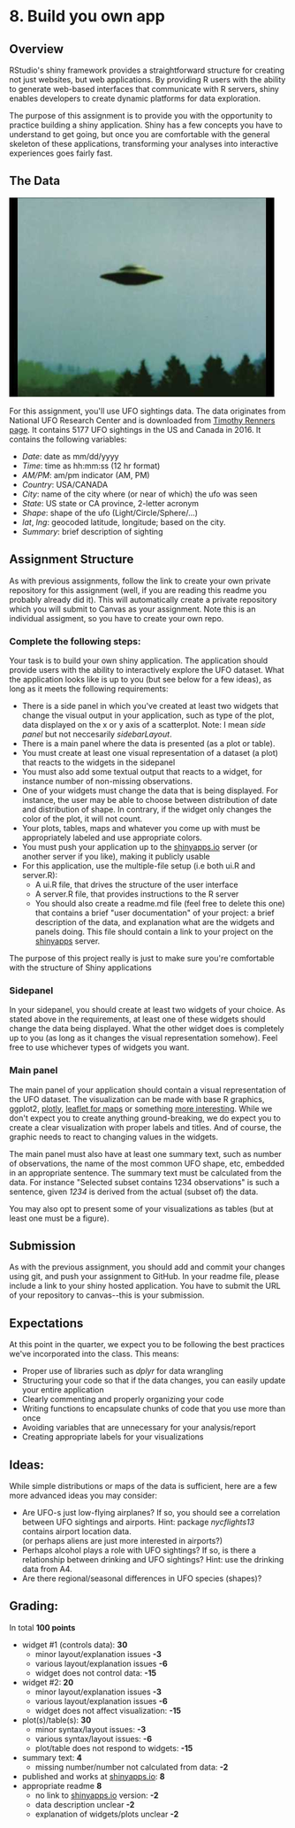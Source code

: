 # 8.  Build you own app

## Overview

RStudio's shiny framework provides a straightforward structure for
creating not just websites, but web applications. By providing R users
with the ability to generate web-based interfaces that communicate
with R servers, shiny enables developers to create dynamic platforms
for data exploration.

The purpose of this assignment is to provide you with the opportunity
to practice building a shiny application.  Shiny has a few concepts
you have to understand to get going, but once you are comfortable
with the general skeleton of these applications, transforming your
analyses into interactive experiences goes fairly fast.


## The Data

![UFO](ufo.jpg)

For this assignment, you'll use UFO sightings data.  The data
originates from National UFO Research Center and is
downloaded from
[Timothy Renners page](https://data.world/timothyrenner/ufo-sightings).
It contains 5177 UFO sightings in the US and Canada in 2016.  It
contains the following variables:

* _Date_: date as mm/dd/yyyy
* _Time_: time as hh:mm:ss (12 hr format)
* _AM/PM_: am/pm indicator (AM, PM)
* _Country_: USA/CANADA
* _City_: name of the city where (or near of which) the ufo was seen
* _State_: US state or CA province, 2-letter acronym
* _Shape_: shape of the ufo (Light/Circle/Sphere/...)
* _lat_, _lng_: geocoded latitude, longitude; based on the city.
* _Summary_: brief description of sighting

 
## Assignment Structure

As with previous assignments, follow the link to create
your own private repository for this assignment (well, if you are
reading this readme you probably already did it).  This will
automatically create a private repository which you will submit to
Canvas as your assignment.  Note this is an individual assigment, so
you have to create your own repo.


### Complete the following steps:

Your task is to build your own shiny application.  The
application should provide users with the ability to interactively
explore the UFO dataset. What the application
looks like is up to you (but see below for a few ideas),
as long as it meets the following
requirements:

* There is a side panel in which you've created at least two widgets
  that change the visual output in your application, such as type of
  the plot, data
  displayed on the x or y axis of a scatterplot.  Note: I mean _side
  panel_ but not neccesarily _sidebarLayout_.
* There is a main panel where the data is presented (as a plot or table).
* You must create at least one visual representation of a dataset (a
  plot) that reacts to
  the widgets in the sidepanel
* You must also add some textual output that reacts to a widget, for
  instance number of non-missing observations.
* One of your widgets must change the data that is being
  displayed.  For instance, the user may be able to choose between
  distribution of date and distribution of shape.  In contrary, if the widget only
  changes the color of the plot, it will not count.
* Your plots, tables, maps and whatever you come up with must be
  appropriately labeled and use appropriate colors.
* You must push your application up to the
  [shinyapps.io](http://www.shinyapps.io) server (or
  another server if you like), making
  it publicly usable
*  For this application, use the multiple-file setup (i.e both ui.R and
   server.R):
	* A ui.R file, that drives the structure of the user interface
	* A server.R file, that provides instructions to the R server
	* You should also create a readme.md file (feel free to delete
	  this one) that contains a brief "user
	  documentation" of your project: a brief description of the data, and
	  explanation what are the widgets and panels doing.  This
	  file should contain a link to your project on the
	  [shinyapps](http://www.shinyapps.io) server.

The purpose of this project really is just to make sure you're
comfortable with the structure of Shiny applications

### Sidepanel

In your sidepanel, you should create at least two widgets of your choice. As
stated above in the requirements, at least one of these widgets should
change the data being displayed.  What the other widget does is
completely up to you (as long as it changes the visual representation
somehow).  Feel free to use whichever types of
widgets you want.


### Main panel

The main panel of your application should contain a visual
representation of the UFO dataset. The visualization can be made
with base R graphics, ggplot2, [plotly](https://plot.ly/r/),
[leaflet for maps](https://rstudio.github.io/leaflet/) or
something [more interesting](https://github.com/juba/scatterD3).
While we don't expect you to create anything ground-breaking, we do
expect you to create a clear visualization with proper labels and
titles. And of course, the graphic needs to react to changing values
in the widgets.

The main panel must also have at least one summary text, such as
number of observations, the name of the most common UFO
shape, etc, embedded in an
appropriate sentence.  The summary text must be calculated from the
data.  For instance "Selected subset contains 1234 observations" is
such a sentence, given _1234_ is derived from the actual (subset of) the data.

You may also opt to present some of your visualizations as tables (but
at least one must be a figure).


## Submission

As with the previous assignment, you should add and commit your
changes using git, and push your assignment to GitHub. In your
readme file, please include a link to your shiny hosted
application. You have to submit the URL of your repository to
canvas--this is your submission.


## Expectations

At this point in the quarter, we expect you to be following the best
practices we've incorporated into the class. This means:

* Proper use of libraries such as _dplyr_ for data wrangling
* Structuring your code so that if the data changes, you can easily
  update your entire application
* Clearly commenting and properly organizing your code
* Writing functions to encapsulate chunks of code that you use more
  than once
* Avoiding variables that are unnecessary for your analysis/report
* Creating appropriate labels for your visualizations


## Ideas:

While simple distributions or maps of the data is sufficient, here are
a few more advanced ideas you may consider:

* Are UFO-s just low-flying airplanes?  If so, you should see a
  correlation between UFO sightings and airports.  Hint: package
  _nycflights13_ contains airport location data.  
  (or perhaps aliens are just more interested in airports?)
* Perhaps alcohol plays a role with UFO sightings?  If so, is there a
  relationship between drinking and UFO sightings?  Hint: use the
  drinking data from A4.
* Are there regional/seasonal differences in UFO species (shapes)?


## Grading:

In total **100 points**

* widget #1 (controls data): **30**
    * minor layout/explanation issues **-3**
	* various layout/explanation issues **-6**
    * widget does not control data: **-15**
* widget #2:  **20**
    * minor layout/explanation issues **-3**
	* various layout/explanation issues **-6**
    * widget does not affect visualization: **-15**
* plot(s)/table(s): **30**
    * minor syntax/layout issues: **-3**
	* various syntax/layout issues: **-6**
	* plot/table does not respond to widgets: **-15**
* summary text: **4**
    * missing number/number not calculated from data: **-2**
* published and works at [shinyapps.io](http://www.shinyapps.io): **8**
* appropriate readme **8**
    * no link to [shinyapps.io](http://www.shinyapps.io) version: **-2**
	* data description unclear **-2**
	* explanation of widgets/plots unclear **-2**

